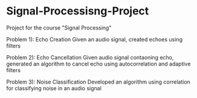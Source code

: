 # Signal-Processisng-Project
Project for the course "Signal Processing"

Problem 1): Echo Creation
        Given an audio signal, created echoes using filters

Problem 2): Echo Cancellation
        Given audio signal contaoning echo, generated an algorithm to cancel echo using autocorrelation and adaptive filters

Problem 3): Noise Classification
        Developed an algorithm using correlation for classifying noise in an audio signal
